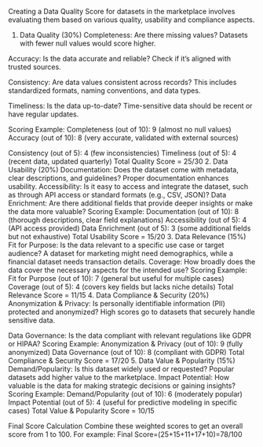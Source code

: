 Creating a Data Quality Score for datasets in the marketplace involves evaluating them
based on various quality, usability and compliance aspects.

1. Data Quality (30%)
Completeness: Are there missing values? Datasets with fewer null values would score
higher.

Accuracy: Is the data accurate and reliable? Check if it’s aligned with trusted sources.

Consistency: Are data values consistent across records? This includes standardized
formats, naming conventions, and data types.

Timeliness: Is the data up-to-date? Time-sensitive data should be recent or have regular
updates.

Scoring Example:
Completeness (out of 10): 9 (almost no null values)
Accuracy (out of 10): 8 (very accurate, validated with external sources)

Consistency (out of 5): 4 (few inconsistencies)
Timeliness (out of 5): 4 (recent data, updated quarterly)
Total Quality Score = 25/30
2. Data Usability (20%)
Documentation: Does the dataset come with metadata, clear descriptions, and
guidelines? Proper documentation enhances usability.
Accessibility: Is it easy to access and integrate the dataset, such as through API access or
standard formats (e.g., CSV, JSON)?
Data Enrichment: Are there additional fields that provide deeper insights or make the data
more valuable?
Scoring Example:
Documentation (out of 10): 8 (thorough descriptions, clear field explanations)
Accessibility (out of 5): 4 (API access provided)
Data Enrichment (out of 5): 3 (some additional fields but not exhaustive)
Total Usability Score = 15/20
3. Data Relevance (15%)
Fit for Purpose: Is the data relevant to a specific use case or target audience? A dataset for
marketing might need demographics, while a financial dataset needs transaction details.
Coverage: How broadly does the data cover the necessary aspects for the intended use?
Scoring Example:
Fit for Purpose (out of 10): 7 (general but useful for multiple cases)
Coverage (out of 5): 4 (covers key fields but lacks niche details)
Total Relevance Score = 11/15
4. Data Compliance & Security (20%)
Anonymization & Privacy: Is personally identifiable information (PII) protected and
anonymized? High scores go to datasets that securely handle sensitive data.

Data Governance: Is the data compliant with relevant regulations like GDPR or HIPAA?
Scoring Example:
Anonymization & Privacy (out of 10): 9 (fully anonymized)
Data Governance (out of 10): 8 (compliant with GDPR)
Total Compliance & Security Score = 17/20
5. Data Value & Popularity (15%)
Demand/Popularity: Is this dataset widely used or requested? Popular datasets add higher
value to the marketplace.
Impact Potential: How valuable is the data for making strategic decisions or gaining
insights?
Scoring Example:
Demand/Popularity (out of 10): 6 (moderately popular)
Impact Potential (out of 5): 4 (useful for predictive modeling in specific cases)
Total Value & Popularity Score = 10/15

Final Score Calculation
Combine these weighted scores to get an overall score from 1 to 100.
For example:
Final Score=(25+15+11+17+10)=78/100
